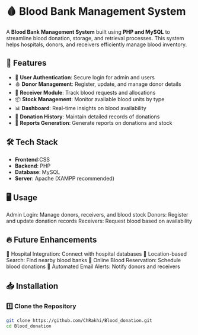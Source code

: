 # 🩸 Blood Bank Management System  

A **Blood Bank Management System** built using **PHP and MySQL** to streamline blood donation, storage, and retrieval processes. This system helps hospitals, donors, and receivers efficiently manage blood inventory.  

## 🚀 Features  

- 🔐 **User Authentication**: Secure login for admin and users  
- 🩸 **Donor Management**: Register, update, and manage donor details  
- 🏥 **Receiver Module**: Track blood requests and allocations  
- 📦 **Stock Management**: Monitor available blood units by type  
- 📊 **Dashboard**: Real-time insights on blood availability  
- 📅 **Donation History**: Maintain detailed records of donations  
- 📄 **Reports Generation**: Generate reports on donations and stock  

## 🛠️ Tech Stack  

- **Frontend**:CSS  
- **Backend**: PHP  
- **Database**: MySQL  
- **Server**: Apache (XAMPP recommended)
   
## 🖥️ Usage
Admin Login: Manage donors, receivers, and blood stock
Donors: Register and update donation records
Receivers: Request blood based on availability

## 🔥 Future Enhancements
🏥 Hospital Integration: Connect with hospital databases
📍 Location-based Search: Find nearby blood banks
📅 Online Blood Reservation: Schedule blood donations
📧 Automated Email Alerts: Notify donors and receivers

## 📥 Installation  

### 1️⃣ Clone the Repository  
```bash
git clone https://github.com/ChRakhi/Blood_donation.git
cd Blood_donation

